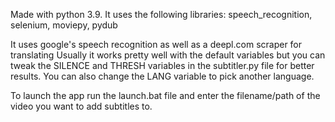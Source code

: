 Made with python 3.9. It uses the following libraries: speech_recognition, selenium, moviepy, pydub


It uses google's speech recognition as well as a deepl.com scraper for translating
Usually it works pretty well with the default variables but you can tweak the SILENCE and THRESH
variables in the subtitler.py file for better results. You can also change the LANG variable to pick another language. 

To launch the app run the launch.bat file and enter the filename/path of the video you want to add subtitles to.

